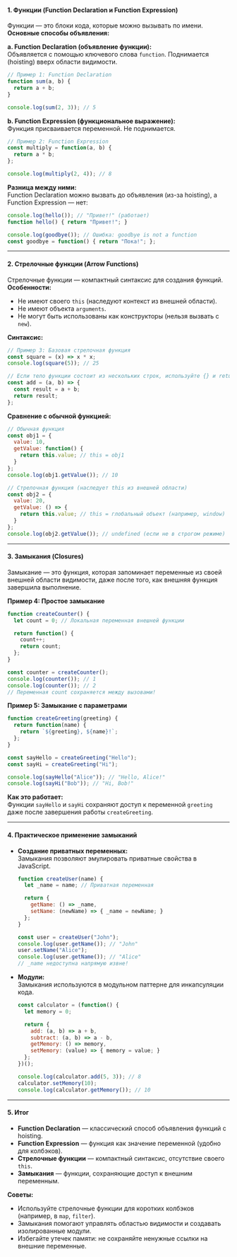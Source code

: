 
#### 1. **Функции (Function Declaration и Function Expression)**
Функции — это блоки кода, которые можно вызывать по имени.  
**Основные способы объявления:**

**a. Function Declaration (объявление функции):**  
Объявляется с помощью ключевого слова `function`. Поднимается (hoisting) вверх области видимости.  
```javascript
// Пример 1: Function Declaration
function sum(a, b) {
  return a + b;
}

console.log(sum(2, 3)); // 5
```

**b. Function Expression (функциональное выражение):**  
Функция присваивается переменной. Не поднимается.  
```javascript
// Пример 2: Function Expression
const multiply = function(a, b) {
  return a * b;
};

console.log(multiply(2, 4)); // 8
```

**Разница между ними:**  
Function Declaration можно вызвать до объявления (из-за hoisting), а Function Expression — нет:
```javascript
console.log(hello()); // "Привет!" (работает)
function hello() { return "Привет!"; }

console.log(goodbye()); // Ошибка: goodbye is not a function
const goodbye = function() { return "Пока!"; };
```

---

#### 2. **Стрелочные функции (Arrow Functions)**
Стрелочные функции — компактный синтаксис для создания функций.  
**Особенности:**  
- Не имеют своего `this` (наследуют контекст из внешней области).  
- Не имеют объекта `arguments`.  
- Не могут быть использованы как конструкторы (нельзя вызвать с `new`).

**Синтаксис:**  
```javascript
// Пример 3: Базовая стрелочная функция
const square = (x) => x * x;
console.log(square(5)); // 25

// Если тело функции состоит из нескольких строк, используйте {} и return:
const add = (a, b) => {
  const result = a + b;
  return result;
};
```

**Сравнение с обычной функцией:**  
```javascript
// Обычная функция
const obj1 = {
  value: 10,
  getValue: function() {
    return this.value; // this = obj1
  }
};
console.log(obj1.getValue()); // 10

// Стрелочная функция (наследует this из внешней области)
const obj2 = {
  value: 20,
  getValue: () => {
    return this.value; // this = глобальный объект (например, window)
  }
};
console.log(obj2.getValue()); // undefined (если не в строгом режиме)
```

---

#### 3. **Замыкания (Closures)**
Замыкание — это функция, которая запоминает переменные из своей внешней области видимости, даже после того, как внешняя функция завершила выполнение.

**Пример 4: Простое замыкание**  
```javascript
function createCounter() {
  let count = 0; // Локальная переменная внешней функции

  return function() {
    count++;
    return count;
  };
}

const counter = createCounter();
console.log(counter()); // 1
console.log(counter()); // 2
// Переменная count сохраняется между вызовами!
```

**Пример 5: Замыкание с параметрами**  
```javascript
function createGreeting(greeting) {
  return function(name) {
    return `${greeting}, ${name}!`;
  };
}

const sayHello = createGreeting("Hello");
const sayHi = createGreeting("Hi");

console.log(sayHello("Alice")); // "Hello, Alice!"
console.log(sayHi("Bob")); // "Hi, Bob!"
```

**Как это работает:**  
Функции `sayHello` и `sayHi` сохраняют доступ к переменной `greeting` даже после завершения работы `createGreeting`.

---

#### 4. **Практическое применение замыканий**
- **Создание приватных переменных:**  
  Замыкания позволяют эмулировать приватные свойства в JavaScript.
  ```javascript
  function createUser(name) {
    let _name = name; // Приватная переменная

    return {
      getName: () => _name,
      setName: (newName) => { _name = newName; }
    };
  }

  const user = createUser("John");
  console.log(user.getName()); // "John"
  user.setName("Alice");
  console.log(user.getName()); // "Alice"
  // _name недоступна напрямую извне!
  ```

- **Модули:**  
  Замыкания используются в модульном паттерне для инкапсуляции кода.
  ```javascript
  const calculator = (function() {
    let memory = 0;

    return {
      add: (a, b) => a + b,
      subtract: (a, b) => a - b,
      getMemory: () => memory,
      setMemory: (value) => { memory = value; }
    };
  })();

  console.log(calculator.add(5, 3)); // 8
  calculator.setMemory(10);
  console.log(calculator.getMemory()); // 10
  ```

---

#### 5. **Итог**
- **Function Declaration** — классический способ объявления функций с hoisting.
- **Function Expression** — функция как значение переменной (удобно для колбэков).
- **Стрелочные функции** — компактный синтаксис, отсутствие своего `this`.
- **Замыкания** — функции, сохраняющие доступ к внешним переменным.

**Советы:**  
- Используйте стрелочные функции для коротких колбэков (например, в `map`, `filter`).  
- Замыкания помогают управлять областью видимости и создавать изолированные модули.  
- Избегайте утечек памяти: не сохраняйте ненужные ссылки на внешние переменные.